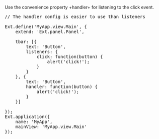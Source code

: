 Use the convenience property +handler+ for listening to the click event.

<pre class="runnable run">
// The handler config is easier to use than listeners

Ext.define('MyApp.view.Main', {
    extend: 'Ext.panel.Panel',

    tbar: [{
        text: 'Button',
        listeners: {
            click: function(button) {
                alert('click!');
            }
        }
    }, {
        text: 'Button',
        handler: function(button) {
            alert('click!');
        }
    }]

});
Ext.application({
    name: 'MyApp',
    mainView: 'MyApp.view.Main'
});</pre>
